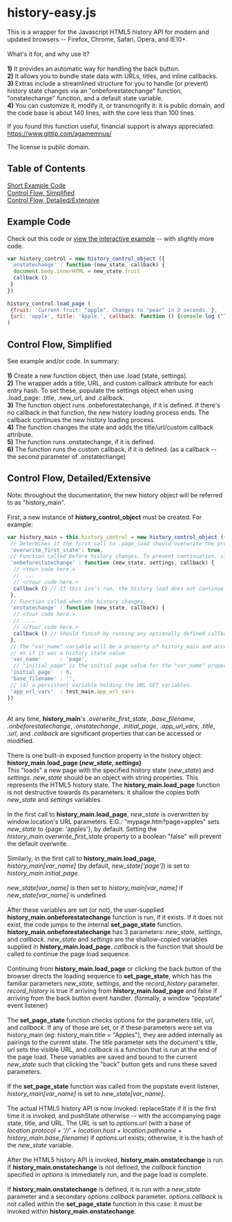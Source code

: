 history-easy.js
===============

This is a wrapper for the Javascript HTML5 history API for modern and updated browsers -- Firefox, Chrome, Safari, Opera, and IE10+.
<br/><br/>
What's it for, and why use it?
<br/>
<br/><b>1)</b> It provides an automatic way for handling the back button.
<br/><b>2)</b> It allows you to bundle state data with URLs, titles, and inline callbacks.
<br/><b>3)</b> Extras include a streamlined structure for you to handle (or prevent) history state changes via an "onbeforestatechange" function, "onstatechange" function, and a default state variable.
<br/><b>4)</b> You can customize it, modify it, or transmogrify it: it is public domain, and the code base is about 140 lines, with the core less than 100 lines.

If you found this function useful, financial support is always appreciated: https://www.gittip.com/agamemnus/

The license is public domain.

Table of Contents
-------------------------

[Short Example Code](#example-code) <br/>
[Control Flow, Simplified](#control-flow-simplified) <br/>
[Control Flow, Detailed/Extensive](#control-flow-detailedextensive) <br/>

Example Code
-------------------------

Check out this code or [view the interactive example](http://agamemnus.github.io/history-easy.js/) -- with slightly more code.

````Javascript
var history_control = new history_control_object ({
 'onstatechange' : function (new_state, callback) {
  document.body.innerHTML = new_state.fruit
  callback ()
 }
})
 
history_control.load_page (
 {fruit: 'Current fruit: "apple". Changes to "pear" in 2 seconds.'},
 {url: 'apple', title: 'Apple.', callback: function () {console.log ("The page changed.")}}
)
````

Control Flow, Simplified
-------------------------
See example and/or code. In summary:
<br/>
<br/><b>1)</b> Create a new function object, then use .load (state, settings).
<br/><b>2)</b> The wrapper adds a title, URL, and custom callback attribute for each entry hash. To set these, populate the settings object when using .load_page: .title, .new_url, and .callback.
<br/><b>3)</b> The function object runs .onbeforestatechange, if it is defined. If there's no callback in that function, the new history loading process ends. The callback continues the new history loading process.
<br/><b>4)</b> The function changes the state and adds the title/url/custom callback attribute.
<br/><b>5)</b> The function runs .onstatechange, if it is defined.
<br/><b>6)</b> The function runs the custom callback, if it is defined. (as a callback -- the second parameter of .onstatechange)

Control Flow, Detailed/Extensive
-------------------------
Note: throughout the documentation, the new history object will be referred to as "history_main".
<br/>
<br> First, a new instance of <b>history_control_object</b> must be created. For example:
````Javascript
var history_main = this.history_control = new history_control_object ({
 // Determines if the first call to .page_load should overwrite the provided new_state with the initial window.location. (true) This is true by default.
 'overwrite_first_state': true,
 // Function called before history changes. To prevent continuation, simply don't run the callback.
 'onbeforestatechange' : function (new_state, settings, callback) {
  // <Your code here.>
  //  ...
  // </Your code here.>
  callback () // If this isn't run, the history load does not continue.
 },
 // Function called when the history changes.
 'onstatechange' : function (new_state, callback) {
  // <Your code here.>
  //  ...
  // </Your code here.>
  callback () // Should finish by running any optionally defined callback.
 },
 // The "var_name" variable will be a property of history_main and accessed/modified
 // as if it was a history state value.
 'var_name'      : 'page',
  // "initial_page" is the initial page value for the "var_name" property variable.
 'initial_page'  : 0,
 'base_filename' : '',
 // (4) a persistent variable holding the URL GET variables.
 'app_url_vars'  : test_main.app_url_vars
})
````
<br/> At any time, <b>history_main</b>'s <i>.overwrite_first_state</i>, <i>.base_filename</i>, <i>.onbeforestatechange</i>, <i>.onstatechange</i>, <i>.initial_page</i>, <i>.app_url_vars</i>, <i>.title</i>, <i>.url</i>, and <i>.callback</i> are significant properties that can be accessed or modified.
<br/>
<br/>There is one built-in exposed function property in the history object:
<br/><b>history_main.load_page (<i>new_state</i>, <i>settings</i>)</b>
<br/>This "loads" a new page with the specified history state (<i>new_state</i>) and <i>settings</i>. <i>new_state</i> should be an object with string properties. This represents the HTML5 history state. The <b>history_main.load_page</b> function is not destructive towards its parameters: it shallow the copies both <i>new_state</i> and <i>settings</i> variables.
<br/>
<br/>In the first call to <b>history_main.load_page</b>, <i>new_state</i> is overwritten by window.location's URL parameters. E.G.: "mypage.htm?page=apples" sets <i>new_state</i> to {page: 'apples'}, by default. Setting the <i>history_main.overwrite_first_state</i> property to a boolean "false" will prevent the default overwrite.
<br/>
<br/>Similarly, in the first call to <b>history_main.load_page</b>, <i>history_main[var_name]</i> (by default, <i>new_state['page']</i>) is set to <i>history_main.initial_page</i>.
<br/>
<br/><i>new_state[var_name]</i> is then set to <i>history_main[var_name]</i> if <i>new_state[var_name]</i> is undefined.
<br/>
<br/>After these variables are set (or not), the user-supplied <b>history_main.onbeforestatechange</b> function is run, if it exists. If it does not exist, the code jumps to the internal <b>set_page_state</b> function. <b>history_main.onbeforestatechange</b> has 3 parameters: <i>new_state</i>, <i>settings</i>, and <i>callback</i>. <i>new_state</i> and <i>settings</i> are the shallow-copied variables supplied in <b>history_main.load_page</b>. <i>callback</i> is the function that should be called to continue the page load sequence.
<br/>
<br/> Continuing from <b>history_main.load_page</b> or clicking the back button of the browser directs the loading sequence to <b>set_page_state</b>, which has the familiar parameters <i>new_state</i>, <i>settings</i>, and the  <i>record_history</i> parameter. <i>record_history</i> is true if arriving from <b>history_main.load_page</b> and false if arriving from the back button event handler. (formally, a window "popstate" event listener)
<br/>
<br/> The <b>set_page_state</b> function checks options for the parameters <i>title</i>, <i>url</i>, and <i>callback</i>. If any of those are set, or if these parameters were set via history_main (eg: history_main.title = "Apples"), they are added internally as pairings to the current state. The <i>title</i> parameter sets the document's title, <i>url</i> sets the visible URL, and <i>callback</i> is a function that is run at the end of the page load. These variables are saved and bound to the current <i>new_state</i> such that clicking the "back" button gets and runs these saved parameters.
<br/>
<br/> If the <b>set_page_state</b> function was called from the popstate event listener, <i>history_main[var_name]</i> is set to <i>new_state[var_name]</i>.
<br/>
<br/> The actual HTML5 history API is now invoked: replaceState if it is the first time it is invoked, and pushState otherwise -- with the accompanying page state, title, and URL. The URL is set to <i>options.url</i> (with a base of <i>location.protocol + '//' + location.host + location.pathname + history_main.base_filename</i>) if <i>options.url</i> exists; otherwise, it is the hash of the <i>new_state</i> variable.
<br/>
<br/> After the HTML5 history API is invoked, <b>history_main.onstatechange</b> is run.
<br/> If <b>history_main.onstatechange</b> is not defined, the <i>callback</i> function specified in <i>options</i> is immediately run, and the page load is complete.
<br/>
<br/> If <b>history_main.onstatechange</b> is defined, it is run with a <i>new_state</i> parameter and a secondary <i>options.callback</i> parameter. <i>options.callback</i> is not called within the <b>set_page_state</b> function in this case: it must be invoked within <b>history_main.onstatechange</b>.
